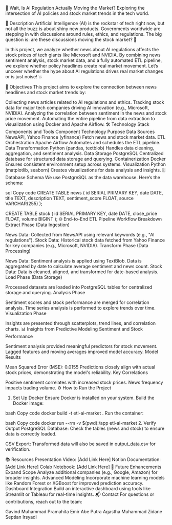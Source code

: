 🚀 Wait, Is AI Regulation Actually Moving the Market?
Exploring the intersection of AI policies and stock market trends in the tech world.

📜 Description
Artificial Intelligence (AI) is the rockstar of tech right now, but not all the buzz is about shiny new products. Governments worldwide are stepping in with discussions around rules, ethics, and regulations. The big question is: are these discussions moving the stock market? 🚨

In this project, we analyze whether news about AI regulations affects the stock prices of tech giants like Microsoft and NVIDIA. By combining news sentiment analysis, stock market data, and a fully automated ETL pipeline, we explore whether policy headlines create real market movement. Let’s uncover whether the hype about AI regulations drives real market changes or is just noise! 💥

🎯 Objectives
This project aims to explore the connection between news headlines and stock market trends by:

Collecting news articles related to AI regulations and ethics.
Tracking stock data for major tech companies driving AI innovation (e.g., Microsoft, NVIDIA).
Analyzing the correlation between sentiment in the news and stock price movement.
Automating the entire pipeline from data extraction to visualization using Docker and Apache Airflow.
🛠️ Technology Stack
Components and Tools
Component	Technology	Purpose
Data Sources	NewsAPI, Yahoo Finance (yfinance)	Fetch news and stock market data.
ETL Orchestration	Apache Airflow	Automates and schedules the ETL pipeline.
Data Transformation	Python (pandas, textblob)	Handles data cleaning, aggregation, and sentiment analysis.
Data Storage	PostgreSQL	Centralized database for structured data storage and querying.
Containerization	Docker	Ensures consistent environment setup across systems.
Visualization	Python (matplotlib, seaborn)	Creates visualizations for data analysis and insights.
🗄️ Database Schema
We use PostgreSQL as the data warehouse. Here’s the schema:

sql
Copy code
CREATE TABLE news (
    id SERIAL PRIMARY KEY,
    date DATE,
    title TEXT,
    description TEXT,
    sentiment_score FLOAT,
    source VARCHAR(255)
);

CREATE TABLE stock (
    id SERIAL PRIMARY KEY,
    date DATE,
    close_price FLOAT,
    volume BIGINT
);
🌐 End-to-End ETL Pipeline
Workflow Breakdown
Extract Phase (Data Ingestion)

News Data: Collected from NewsAPI using relevant keywords (e.g., "AI regulations").
Stock Data: Historical stock data fetched from Yahoo Finance for key companies (e.g., Microsoft, NVIDIA).
Transform Phase (Data Processing)

News Data:
Sentiment analysis is applied using TextBlob.
Data is aggregated by date to calculate average sentiment and news count.
Stock Data:
Data is cleaned, aligned, and transformed for date-based analysis.
Load Phase (Data Storage)

Processed datasets are loaded into PostgreSQL tables for centralized storage and querying.
Analysis Phase

Sentiment scores and stock performance are merged for correlation analysis.
Time series analysis is performed to explore trends over time.
Visualization Phase

Insights are presented through scatterplots, trend lines, and correlation charts.
📊 Insights from Predictive Modeling
Sentiment and Stock Performance

Sentiment analysis provided meaningful predictors for stock movement.
Lagged features and moving averages improved model accuracy.
Model Results

Mean Squared Error (MSE): 0.0155
Predictions closely align with actual stock prices, demonstrating the model's reliability.
Key Correlations

Positive sentiment correlates with increased stock prices.
News frequency impacts trading volume.
⚙️ How to Run the Project
1. Set Up Docker
Ensure Docker is installed on your system. Build the Docker image:

bash
Copy code
docker build -t etl-ai-market .
Run the container:

bash
Copy code
docker run --rm -v $(pwd):/app etl-ai-market
2. Verify Output
PostgreSQL Database:
Check the tables (news and stock) to ensure data is correctly loaded.

CSV Export:
Transformed data will also be saved in output_data.csv for verification.

📚 Resources
Presentation Video: [Add Link Here]
Notion Documentation: [Add Link Here]
Colab Notebook: [Add Link Here]
🚀 Future Enhancements
Expand Scope
Analyze additional companies (e.g., Google, Amazon) for broader insights.
Advanced Modeling
Incorporate machine learning models like Random Forest or XGBoost for improved prediction accuracy.
Dashboard Integration
Build an interactive dashboard using tools like Streamlit or Tableau for real-time insights.
📬 Contact
For questions or contributions, reach out to the team:

Gavind Muhammad Pramahita
Emir Abe Putra Agastha
Muhammad Zidane Septian Irsyadi
